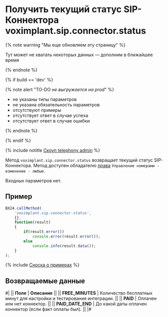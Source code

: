 # Получить текущий статус SIP-Коннектора voximplant.sip.connector.status

{% note warning "Мы еще обновляем эту страницу" %}

Тут может не хватать некоторых данных — дополним в ближайшее время

{% endnote %}

{% if build == 'dev' %}

{% note alert "TO-DO _не выгружается на prod_" %}

- не указаны типы параметров
- не указана обязательность параметров
- отсутствуют примеры
- отсутствует ответ в случае успеха
- отсутствует ответ в случае ошибки

{% endnote %}

{% endif %}

{% include notitle [Скоуп telephony admin](../../_includes/scope-telephony-admin.md) %}

Метод `voximplant.sip.connector.status` возвращает текущий статус SIP-Коннектора. Метод доступен обладателю [права](https://helpdesk.bitrix24.ru/open/18177766/) `Управление номерами - изменение - любые`.

Входных параметров нет.

## Пример

```js
BX24.callMethod(
    'voximplant.sip.connector.status',
    {},
    function(result)
    {
        if(result.error())
            console.error(result.error());
        else
            console.info(result.data());
    }
);
```

{% include [Сноска о примерах](../../../../_includes/examples.md) %}

## Возвращаемые данные

#|
|| **Поле** | **Описание** ||
|| **FREE_MINUTES** | Количество бесплатных минут для настройки и тестирования интеграции. ||
|| **PAID** | Оплачен или нет коннектор. ||
|| **PAID_DATE_END** | До какой даты оплачен коннектор (если факт оплаты был). ||
|#